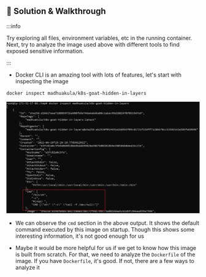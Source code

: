 ## 🎉 Solution & Walkthrough

:::info

Try exploring all files, environment variables, etc in the running container. Next, try to analyze the image used above with different tools to find exposed sensitive information.

:::

* Docker CLI is an amazing tool with lots of features, let's start with inspecting the image

```bash
docker inspect madhuakula/k8s-goat-hidden-in-layers
```

![Scenario 15 docker inspect](images/sc-15-1.png)

* We can observe the `cmd` section in the above output. It shows the default command executed by this image on startup. Though this shows some interesting information, it's not good enough for us

* Maybe it would be more helpful for us if we get to know how this image is built from scratch. For that, we need to analyze the `Dockerfile` of the image. If you have `Dockerfile`, it's good. If not, there are a few ways to analyze it
